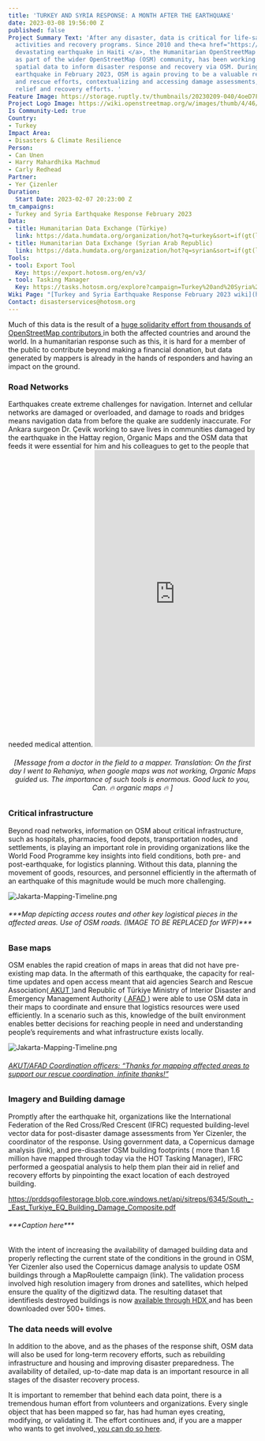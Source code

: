 ```yaml
---
title: 'TURKEY AND SYRIA RESPONSE: A MONTH AFTER THE EARTHQUAKE'
date: 2023-03-08 19:56:00 Z
published: false
Project Summary Text: 'After any disaster, data is critical for life-saving and sustaining
  activities and recovery programs. Since 2010 and the<a href="https://www.hotosm.org/projects/haiti_">
  devastating earthquake in Haiti </a>, the Humanitarian OpenStreetMap Team (HOT),
  as part of the wider OpenStreetMap (OSM) community, has been working to provide
  spatial data to inform disaster response and recovery via OSM. During the Syria-Turkey
  earthquake in February 2023, OSM is again proving to be a valuable resource in search
  and rescue efforts, contextualizing and accessing damage assessments, and planning
  relief and recovery efforts. '
Feature Image: https://storage.ruptly.tv/thumbnails/20230209-040/4oeD7FNaXwjzCqAY/large_4oeD7FNaXwjzCqAY.jpg
Project Logo Image: https://wiki.openstreetmap.org/w/images/thumb/4/46/Yer_cizenler_logo.png/240px-Yer_cizenler_logo.png
Is Community-Led: true
Country:
- Turkey
Impact Area:
- Disasters & Climate Resilience
Person:
- Can Unen
- Harry Mahardhika Machmud
- Carly Redhead
Partner:
- Yer Çizenler
Duration:
  Start Date: 2023-02-07 20:23:00 Z
tm_campaigns:
- Turkey and Syria Earthquake Response February 2023
Data:
- title: Humanitarian Data Exchange (Türkiye)
  link: https://data.humdata.org/organization/hot?q=turkey&sort=if(gt(last_modified%2Creview_date)%2Clast_modified%2Creview_date)%20desc&ext_page_size=25
- title: Humanitarian Data Exchange (Syrian Arab Republic)
  link: https://data.humdata.org/organization/hot?q=syrian&sort=if(gt(last_modified%2Creview_date)%2Clast_modified%2Creview_date)%20desc&ext_page_size=25
Tools:
- tool: Export Tool
  Key: https://export.hotosm.org/en/v3/
- tool: Tasking Manager
  Key: https://tasks.hotosm.org/explore?campaign=Turkey%20and%20Syria%20Earthquake%20Response%20February%202023
Wiki Page: "[Turkey and Syria Earthquake Response February 2023 wiki](https://wiki.openstreetmap.org/wiki/2023_Turkey_Earthquakes)"
Contact: disasterservices@hotosm.org
---
```


Much of this data is the result of a <a href="https://www.hotosm.org/disaster-services/turkiye-earthquakes-february-2023-activation/"> huge solidarity effort from thousands of OpenStreetMap contributors </a>in both the affected countries and around the world. In a humanitarian response such as this, it is hard for a member of the public to contribute beyond making a financial donation, but data generated by mappers is already in the hands of responders and having an impact on the ground. 

<h3>Road Networks</h3>
Earthquakes create extreme challenges for navigation. Internet and cellular networks are damaged or overloaded, and damage to roads and bridges means navigation data from before the quake are suddenly inaccurate. For Ankara surgeon Dr. Çevik working to save lives in communities damaged by the earthquake in the Hattay region, Organic Maps and the OSM data that feeds it were essential for him and his colleagues to get to the people that needed medical attention.

<iframe width="325" height="601" src="https://www.youtube.com/embed/zVLq1rMOcN8" title="Dr Çevik&#39;s message to mappers: &quot;Thank you all, you are doing really great work&quot;" frameborder="0" allow="accelerometer; autoplay; clipboard-write; encrypted-media; gyroscope; picture-in-picture; web-share" allowfullscreen></iframe>
<figcaption align = "center"><h6>[Message from a doctor in the field to a mapper. Translation: On the first day I went to Rehaniya, when google maps was not working, Organic Maps guided us. The importance of such tools is enormous. Good luck to you, Can. 🔥 organic maps 🔥 ]</h6></figcaption>

<h3>Critical infrastructure</h3>
Beyond road networks, information on OSM about critical infrastructure, such as hospitals, pharmacies, food depots, transportation nodes, and settlements, is playing an important role in providing organizations like the World Food Programme key insights into field conditions, both pre- and post-earthquake, for logistics planning. Without this data, planning the movement of goods, resources, and personnel efficiently in the aftermath of an earthquake of this magnitude would be much more challenging. 

![Jakarta-Mapping-Timeline.png](https://lh4.googleusercontent.com/O1Ia5wP885sEuWnlsNNVgsDLlRZWMlj4Aesd1cVH3zMGURdh1JSw3m1GaFcbW6QD7RE=w2400) 
<h6>***Map depicting access routes and other key logistical pieces in the affected areas. Use of OSM roads. 
 (IMAGE TO BE REPLACED for WFP)***</h6>

<h3>Base maps</h3>

OSM enables the rapid creation of maps in areas that did not have pre-existing map data. In the aftermath of this earthquake, the capacity for real-time updates and open access meant that aid agencies Search and Rescue Association(<a href="https://www.akut.org.tr/"> AKUT </a>)and Republic of Türkiye Ministry of Interior Disaster and Emergency Management Authority (<a href="https://www.afad.gov.tr/"> AFAD </a>) were able to use OSM data in their maps to coordinate and ensure that logistics resources were used efficiently. In a scenario such as this, knowledge of the built environment enables better decisions  for reaching people in need and understanding  people’s requirements and what infrastructure exists locally. 

![Jakarta-Mapping-Timeline.png](https://twitter.com/YerCizenler/status/1625253653824040979/photo/2) 
<h6><a href="https://twitter.com/YerCizenler/status/1625253653824040979/"> AKUT/AFAD Coordination officers: “Thanks for mapping affected areas to support our rescue coordination, infinite thanks!”</a></h6>

<h3>Imagery and Building damage </h3>

Promptly after the earthquake hit, organizations like the International Federation of the Red Cross/Red Crescent (IFRC) requested building-level vector data for post-disaster damage assessments from Yer Cizenler, the coordinator of the response. Using government data, a Copernicus damage analysis (link), and pre-disaster OSM building footprints ( more than 1.6 million have mapped through today via the HOT Tasking Manager), IFRC performed a geospatial analysis to help them plan their aid in relief and recovery efforts by pinpointing the exact location of each destroyed building.  

https://prddsgofilestorage.blob.core.windows.net/api/sitreps/6345/South_-_East_Turkiye_EQ_Building_Damage_Composite.pdf
<h6>***Caption here***</h6>

With the intent of increasing the availability of damaged building data and properly reflecting the current state of the conditions in the ground in OSM, Yer Cizenler also used the Copernicus damage analysis to update  OSM buildings through a MapRoulette campaign (link). The validation process involved high resolution imagery from drones and satellites, which helped ensure the quality of the digitizwd data. The resulting dataset that identifiesls destroyed buildings is now <a href="https://data.humdata.org/dataset/hotosm_tur_destroyed_buildings"> available through HDX </a>and has been downloaded over 500+ times. 

<h3>The data needs will evolve</h3>
In addition to the above, and as the phases of the response shift, OSM data will also be used for long-term recovery efforts, such as rebuilding infrastructure and housing and improving disaster preparedness. The availability of detailed, up-to-date map data is an important resource in all stages of the disaster recovery process.

It is important to remember that behind each data point, there is a tremendous human effort from volunteers and organizations. Every single object that has been mapped so far, has had human eyes creating, modifying, or validating it. The effort continues and, if you are a mapper who wants to get involved,<a href="https://data.humdata.org/dataset/hotosm_tur_destroyed_buildings"> you can do so here</a>.

